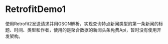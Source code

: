# RetrofitDemo1
使用Retrofit2发送请求并用GSON解析，实现查询特点新闻类型的第一条新闻的标题、时间、类型和作者，使用的是聚合数据的新闻头条免费Api，暂时没有使用开发架构。
